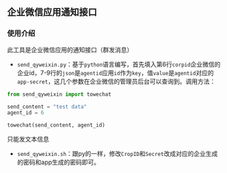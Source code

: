 ## 企业微信应用通知接口

### 使用介绍

此工具是企业微信应用的通知接口（群发消息）

-  `send_qyweixin.py`：基于`python`语言编写，首先填入第6行`corpid`企业微信的企业id，7-9行的`json`是`agentid`应用`id`作为`key`，值`value`是`agentid`对应的`app-secret`，这几个参数在企业微信的管理员后台可以查询到。调用方法：
```python
from send_qyweixin import towechat

send_content = "test data"
agent_id = 6

towechat(send_content, agent_id)

```

只能发文本信息

-  `send_qyweixin.sh`：跟py的一样，修改`CropID`和`Secret`改成对应的企业生成的密码和app生成的密码即可。


